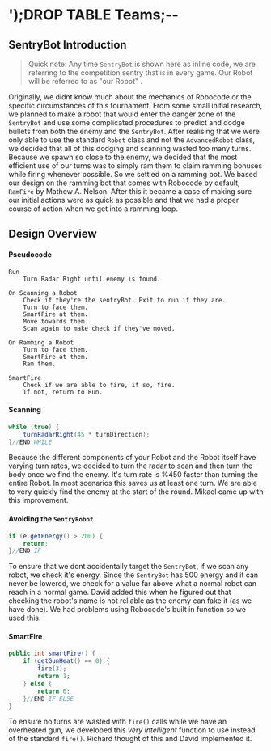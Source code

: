 # ');DROP TABLE Teams;--

## SentryBot Introduction

>Quick note: Any time `SentryBot` is shown here as inline code, we are referring to the competition sentry that is in every game. Our Robot will be referred to as "our Robot" .

Originally, we didnt know much about the mechanics of Robocode or the specific circumstances of this tournament. From some small initial research, we planned to make a robot that would enter the danger zone of the `SentryBot` and use some complicated procedures to predict and dodge bullets from both the enemy and the `SentryBot`. After realising that we were only able to use the standard `Robot` class and not the `AdvancedRobot` class, we decided that all of this dodging and scanning wasted too many turns. Because we spawn so close to the enemy, we decided that the most efficient use of our turns was to simply ram them to claim ramming bonuses while firing whenever possible. So we settled on a ramming bot. We based our design on the ramming bot that comes with Robocode by default, `RamFire` by Mathew A. Nelson. After this it became a case of making sure our initial actions were as quick as possible and that we had a proper course of action when we get into a ramming loop.

## Design Overview

#### Pseudocode
```
Run
	Turn Radar Right until enemy is found. 
	
On Scanning a Robot
	Check if they're the sentryBot. Exit to run if they are.
	Turn to face them.
	SmartFire at them.
	Move towards them.
	Scan again to make check if they've moved.
	
On Ramming a Robot
	Turn to face them.
	SmartFire at them.
	Ram them.

SmartFire
	Check if we are able to fire, if so, fire.
	If not, return to Run.
```

#### Scanning
```java
while (true) {
	turnRadarRight(45 * turnDirection);
}//END WHILE
```
Because the different components of your Robot and the Robot itself have varying turn rates, we decided to turn the radar to scan and then turn the body once we find the enemy. It's turn rate is %450 faster than turning the entire Robot. In most scenarios this saves us at least one turn. We are able to very quickly find the enemy at the start of the round. Mikael came up with this improvement.

#### Avoiding the `SentryRobot`
```java
if (e.getEnergy() > 200) {
	return;
}//END IF
```
To ensure that we dont accidentally target the `SentryBot`, if we scan any robot, we check it's energy. Since the `SentryBot` has 500 energy and it can never be lowered, we check for a value far above what a normal robot can reach in a normal game. David added this when he figured out that checking the robot's name is not reliable as the enemy can fake it (as we have done). We had problems using Robocode's built in function so we used this.

#### SmartFire
```java
public int smartFire() {
	if (getGunHeat() == 0) {
		fire(3);
		return 1;
	} else {
		return 0;
	}//END IF ELSE
}
```
To ensure no turns are wasted with `fire()` calls while we have an overheated gun, we developed this *very intelligent* function to use instead of the standard `fire()`. Richard thought of this and David implemented it.
